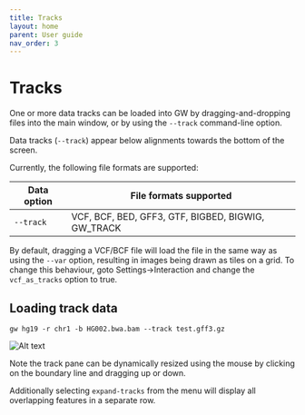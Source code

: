 ```yaml
---
title: Tracks
layout: home
parent: User guide
nav_order: 3
---
```


# Tracks

One or more data tracks can be loaded into GW by dragging-and-dropping files into the main window,
or by using the `--track` command-line option.

Data tracks (`--track`) appear below alignments towards the bottom of the screen.

Currently, the following file formats are supported:

| Data option | File formats supported
|---	|---
| `--track` | VCF, BCF, BED, GFF3, GTF, BIGBED, BIGWIG, GW_TRACK


By default, dragging a VCF/BCF file will load the file in the same way as using the `--var` option,
resulting in images being drawn as tiles on a grid. To change this behaviour, goto
Settings->Interaction and change the `vcf_as_tracks` option to true.


## Loading track data

```shell
gw hg19 -r chr1 -b HG002.bwa.bam --track test.gff3.gz
```

![Alt text](/assets/images/track1.png "GW")

Note the track pane can be dynamically resized using the mouse by clicking on the boundary line and
dragging up or down.

Additionally selecting `expand-tracks` from the menu will display all overlapping features in a separate
row.